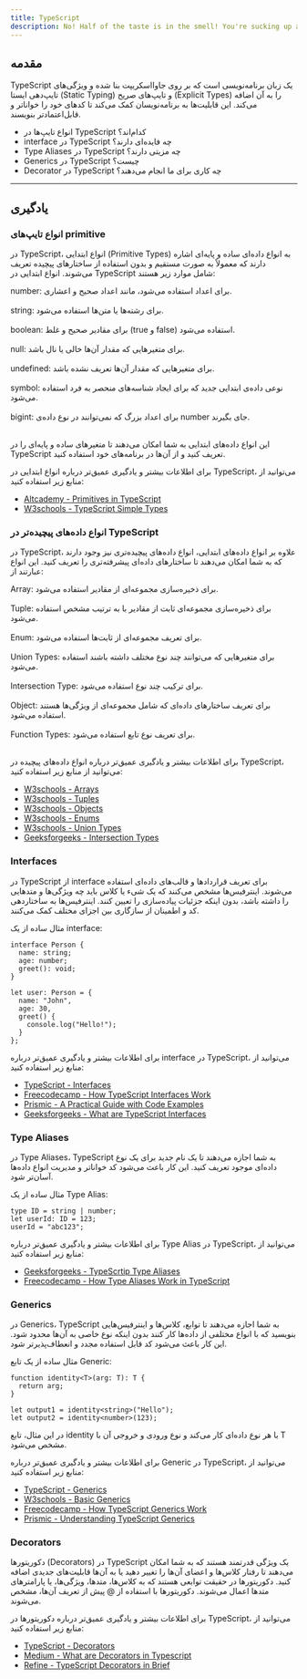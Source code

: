 ```yaml
---
title: TypeScript
description: No! Half of the taste is in the smell! You're sucking up all the taste units!
---
```


## مقدمه

TypeScript یک زبان برنامه‌نویسی است که بر روی جاوااسکریپت بنا شده
و ویژگی‌های تایپ‌دهی ایستا (Static Typing) و تایپ‌های صریح (Explicit Types) را به آن اضافه می‌کند. این قابلیت‌ها به برنامه‌نویسان کمک می‌کند تا کدهای خود را خواناتر و قابل‌اعتمادتر بنویسند.
  
-   انواع تایپ‌ها در TypeScript  کدام‌اند؟
-   interface در TypeScript  چه فایده‌ای دارند؟
-   Type Aliases در TypeScript  چه مزیتی دارند؟
-   Generics در TypeScript  چیست؟
-   Decorator در TypeScript چه کاری برای ما انجام می‌دهند؟

---

## یادگیری

### انواع تایپ‌های primitive 

در TypeScript، انواع ابتدایی (Primitive Types) به انواع داده‌ای ساده و پایه‌ای اشاره دارند که معمولاً به صورت مستقیم و بدون استفاده از ساختارهای پیچیده تعریف می‌شوند. انواع ابتدایی در TypeScript شامل موارد زیر هستند:

number: برای اعداد استفاده می‌شود، مانند اعداد صحیح و اعشاری. <br></br>
string: برای رشته‌ها یا متن‌ها استفاده می‌شود. <br></br>
boolean: برای مقادیر صحیح و غلط (true و false) استفاده می‌شود. <br></br>
null: برای متغیرهایی که مقدار آن‌ها خالی یا نال باشد. <br></br>
undefined: برای متغیرهایی که مقدار آن‌ها تعریف نشده باشد. <br></br>
symbol: نوعی داده‌ی ابتدایی جدید که برای ایجاد شناسه‌های منحصر به فرد استفاده می‌شود. <br></br>
bigint: برای اعداد بزرگ که نمی‌توانند در نوع داده‌ی number جای بگیرند. <br></br>

 این انواع داده‌های ابتدایی به شما امکان می‌دهند تا متغیرهای ساده و پایه‌ای را در TypeScript تعریف کنید و از آن‌ها در برنامه‌های خود استفاده کنید.

برای اطلاعات بیشتر و یادگیری عمیق‌تر درباره انواع ابتدایی در TypeScript، می‌توانید از منابع زیر استفاده کنید:

- [Altcademy - Primitives in TypeScript](https://www.altcademy.com/blog/what-are-primitives-in-typescript/)
- [W3schools - TypeScript Simple Types](https://www.w3schools.com/typescript/typescript_simple_types.php)


### انواع داده‌های پیچیده‌تر در TypeScript

در TypeScript، علاوه بر انواع داده‌های ابتدایی، انواع داده‌های پیچیده‌تری نیز وجود دارند که به شما امکان می‌دهند تا ساختارهای داده‌ای پیشرفته‌تری را تعریف کنید. این انواع عبارتند از:

Array: برای ذخیره‌سازی مجموعه‌ای از مقادیر استفاده می‌شود. <br></br>
Tuple: برای ذخیره‌سازی مجموعه‌ای ثابت از مقادیر با به ترتیب مشخص استفاده می‌شود. <br></br>
Enum: برای تعریف مجموعه‌ای از ثابت‌ها استفاده می‌شود. <br></br>
Union Types: برای متغیرهایی که می‌توانند چند نوع مختلف داشته باشند استفاده می‌شود. <br></br>
Intersection Type: برای ترکیب چند نوع استفاده می‌شود. <br></br>
Object: برای تعریف ساختارهای داده‌ای که شامل مجموعه‌ای از ویژگی‌ها هستند استفاده می‌شود. <br></br>
Function Types: برای تعریف نوع تابع استفاده می‌شود. <br></br>

برای اطلاعات بیشتر و یادگیری عمیق‌تر درباره انواع داده‌های پیچیده در TypeScript، می‌توانید از منابع زیر استفاده کنید:

- [W3schools - Arrays](https://www.w3schools.com/typescript/typescript_arrays.php)
- [W3schools - Tuples](https://www.w3schools.com/typescript/typescript_tuples.php)
- [W3schools - Objects](https://www.w3schools.com/typescript/typescript_object_types.php)
- [W3schools - Enums](https://www.w3schools.com/typescript/typescript_enums.php)
- [W3schools - Union Types](https://www.w3schools.com/typescript/typescript_union_types.php)
- [Geeksforgeeks - Intersection Types](https://www.geeksforgeeks.org/what-are-intersection-types-in-typescript/)

### Interfaces

در TypeScript از interface برای تعریف قراردادها و قالب‌های داده‌ای استفاده می‌شوند. اینترفیس‌ها مشخص می‌کنند که یک شیء یا کلاس باید چه ویژگی‌ها و متدهایی را داشته باشد، بدون اینکه جزئیات پیاده‌سازی را تعیین کنند. اینترفیس‌ها به ساختاردهی کد و اطمینان از سازگاری بین اجزای مختلف کمک می‌کنند.

مثال ساده از یک interface:

```shell
interface Person {
  name: string;
  age: number;
  greet(): void;
}

let user: Person = {
  name: "John",
  age: 30,
  greet() {
    console.log("Hello!");
  }
};
```

برای اطلاعات بیشتر و یادگیری عمیق‌تر درباره interface در TypeScript، می‌توانید از منابع زیر استفاده کنید:

- [TypeScript - Interfaces](https://www.typescriptlang.org/docs/handbook/interfaces.html)
- [Freecodecamp - How TypeScript Interfaces Work](https://www.freecodecamp.org/news/how-typescript-interfaces-work/)
- [Prismic - A Practical Guide with Code Examples](https://prismic.io/blog/typescript-interfaces)
- [Geeksforgeeks - What are TypeScript Interfaces](https://www.geeksforgeeks.org/what-is-interfaces-and-explain-it-in-reference-of-typescript/)


### Type Aliases

در Type Aliases،  TypeScript به شما اجازه می‌دهند تا یک نام جدید برای یک نوع داده‌ای موجود تعریف کنید. این کار باعث می‌شود کد خواناتر و مدیریت انواع داده‌ها آسان‌تر شود.

مثال ساده از یک Type Alias:
```shell
type ID = string | number;
let userId: ID = 123;
userId = "abc123";
```

برای اطلاعات بیشتر و یادگیری عمیق‌تر درباره Type Alias در TypeScript، می‌توانید از منابع زیر استفاده کنید:

- [Geeksforgeeks - TypeScrtip Type Aliases](https://www.geeksforgeeks.org/typescript-aliases-type/)
- [Freecodecamp - How Type Aliases Work in TypeScript](https://www.freecodecamp.org/news/how-typescript-type-aliases-work/)

### Generics

در Generics، TypeScript به شما اجازه می‌دهند تا توابع، کلاس‌ها و اینترفیس‌هایی بنویسید که با انواع مختلفی از داده‌ها کار کنند بدون اینکه نوع خاصی به آن‌ها محدود شود. این کار باعث می‌شود کد قابل استفاده مجدد و انعطاف‌پذیرتر شود.

مثال ساده از یک تابع Generic:

```shell
function identity<T>(arg: T): T {
  return arg;
}

let output1 = identity<string>("Hello");
let output2 = identity<number>(123);
```

در این مثال، تابع identity با هر نوع داده‌ای کار می‌کند و نوع ورودی و خروجی آن با T مشخص می‌شود.

برای اطلاعات بیشتر و یادگیری عمیق‌تر درباره Generic در TypeScript، می‌توانید از منابع زیر استفاده کنید:

- [TypeScript - Generics](https://www.typescriptlang.org/docs/handbook/2/generics.html)
- [W3schools - Basic Generics](https://www.w3schools.com/typescript/typescript_basic_generics.php)
- [Freecodecamp - How TypeScript Generics Work](https://www.freecodecamp.org/news/how-typescript-generics-work/)
- [Prismic - Understanding TypeScript Generics](https://prismic.io/blog/typescript-generics)


### Decorators

دکوریتورها (Decorators) در TypeScript یک ویژگی قدرتمند هستند که به شما امکان می‌دهند تا رفتار کلاس‌ها و اعضای آن‌ها را تغییر دهید یا به آن‌ها قابلیت‌های جدیدی اضافه کنید. دکوریتورها در حقیقت توابعی هستند که به کلاس‌ها، متدها، ویژگی‌ها، یا پارامترهای متدها اعمال می‌شوند. دکوریتورها با استفاده از @ پیش از تعریف آن‌ها، مشخص می‌شوند.

برای اطلاعات بیشتر و یادگیری عمیق‌تر درباره دکوریتورها در TypeScript، می‌توانید از منابع زیر استفاده کنید:

- [TypeScript - Decorators](https://www.typescriptlang.org/docs/handbook/decorators.html)
- [Medium - What are Decorators in Typescript](https://medium.com/@InspireTech/what-are-decorators-in-typescript-and-how-to-use-decorators-d82d15c5851f)
- [Refine - TypeScript Decorators in Brief](https://refine.dev/blog/typescript-decorators/)